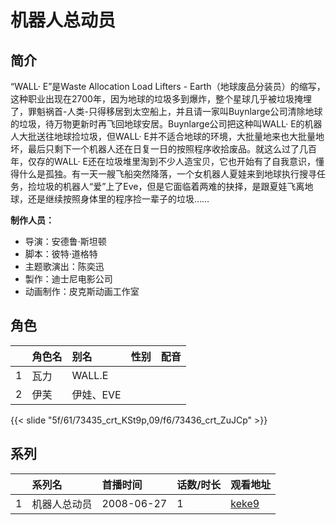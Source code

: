 # 机器人总动员


## 简介

“WALL· E”是Waste Allocation Load Lifters - Earth（地球废品分装员）的缩写，这种职业出现在2700年，因为地球的垃圾多到爆炸，整个星球几乎被垃圾掩埋了，罪魁祸首-人类-只得移居到太空船上，并且请一家叫Buynlarge公司清除地球的垃圾，待万物更新时再飞回地球安居。Buynlarge公司把这种叫WALL· E的机器人大批送往地球捡垃圾，但WALL· E并不适合地球的环境，大批量地来也大批量地坏，最后只剩下一个机器人还在日复一日的按照程序收拾废品。就这么过了几百年，仅存的WALL· E还在垃圾堆里淘到不少人造宝贝，它也开始有了自我意识，懂得什么是孤独。有一天一艘飞船突然降落，一个女机器人夏娃来到地球执行搜寻任务，捡垃圾的机器人“爱”上了Eve，但是它面临着两难的抉择，是跟夏娃飞离地球，还是继续按照身体里的程序捡一辈子的垃圾……

**制作人员：**
- 导演：安德鲁·斯坦顿
- 脚本：彼特·道格特
- 主题歌演出：陈奕迅
- 製作：迪士尼电影公司
- 动画制作：皮克斯动画工作室

## 角色

|     |   角色名   |   别名  | 性别 |  配音  |
|:--- |:------  |:----      |:---  |:--   |
| 1 | 瓦力 | WALL.E |  |  |
| 2 | 伊芙 | 伊娃、EVE |  |  |

{{< slide "5f/61/73435_crt_KSt9p,09/f6/73436_crt_ZuJCp" >}}

## 系列

|     | 系列名    | 首播时间       | 话数/时长 | 观看地址                                                      |
| :-- | :----- | :--------- | :---- | :-------------------------------------------------------- |
| 1   | 机器人总动员 | 2008-06-27 | 1     | [keke9](https://www.keke9.app/play/181305-31-446251.html) |



